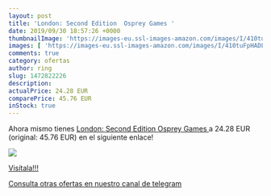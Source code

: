 ```yaml
---
layout: post
title: 'London: Second Edition  Osprey Games '
date: 2019/09/30 18:57:26 +0000
thumbnailImage: 'https://images-eu.ssl-images-amazon.com/images/I/410tuFpHADL._SL200_.jpg'
images: [ 'https://images-eu.ssl-images-amazon.com/images/I/410tuFpHADL._SL200_.jpg' ]
comments: true
category: ofertas
author: ring
slug: 1472822226
description:
actualPrice: 24.28 EUR
comparePrice: 45.76 EUR
inStock: true
---
```


Ahora mismo tienes [London: Second Edition  Osprey Games ](https://www.amazon.com/dp/1472822226/?tag=redken08-20) a 24.28 EUR (original: 45.76 EUR) en el siguiente enlace!

[![](https://images-eu.ssl-images-amazon.com/images/I/410tuFpHADL._SL200_.jpg)](https://www.amazon.com/dp/1472822226/?tag=redken08-20)

[Visítala!!!](https://www.amazon.com/dp/1472822226/?tag=redken08-20)

[Consulta otras ofertas en nuestro canal de telegram](https://t.me/s/ofertas25)
